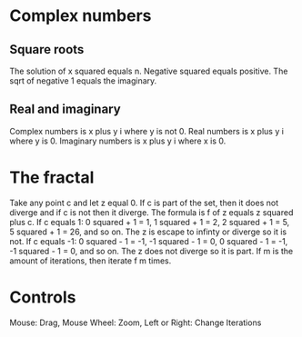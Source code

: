 # Complex numbers
## Square roots
The solution of x squared equals n.
Negative squared equals positive.
The sqrt of negative 1 equals the imaginary.
## Real and imaginary
Complex numbers is x plus y i where y is not 0.
Real numbers is x plus y i where y is 0.
Imaginary numbers is x plus y i where x is 0.
# The fractal
Take any point c and let z equal 0.
If c is part of the set, then it does not diverge and if c is not then it diverge.
The formula is f of z equals z squared plus c.
If c equals 1:
0 squared + 1 = 1,
1 squared + 1 = 2,
2 squared + 1 = 5,
5 squared + 1 = 26,
and so on.
The z is escape to infinty or diverge so it is not.
If c equals -1:
0 squared - 1 = -1,
-1 squared - 1 = 0,
0 squared - 1 = -1,
-1 squared - 1 = 0,
and so on.
The z does not diverge so it is part.
If m is the amount of iterations, then iterate f m times.
# Controls
Mouse: Drag,
Mouse Wheel: Zoom,
Left or Right: Change Iterations
